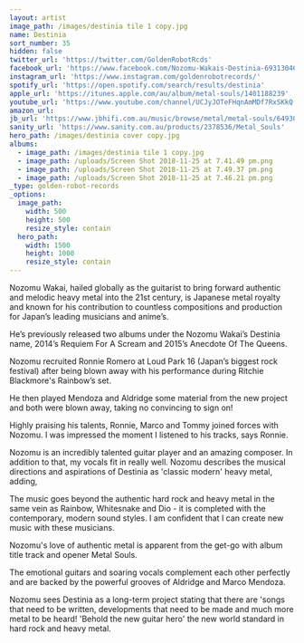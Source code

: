 ```yaml
---
layout: artist
image_path: /images/destinia tile 1 copy.jpg
name: Destinia
sort_number: 35
hidden: false
twitter_url: 'https://twitter.com/GoldenRobotRcds'
facebook_url: 'https://www.facebook.com/Nozomu-Wakais-Destinia-693130460762628/'
instagram_url: 'https://www.instagram.com/goldenrobotrecords/'
spotify_url: 'https://open.spotify.com/search/results/destinia'
apple_url: 'https://itunes.apple.com/au/album/metal-souls/1401188239'
youtube_url: 'https://www.youtube.com/channel/UCJyJOTeFHqnAmMDf7RxSKkQ'
amazon_url:
jb_url: 'https://www.jbhifi.com.au/music/browse/metal/metal-souls/649305/'
sanity_url: 'https://www.sanity.com.au/products/2378536/Metal_Souls'
hero_path: /images/destinia cover copy.jpg
albums:
  - image_path: /images/destinia tile 1 copy.jpg
  - image_path: /uploads/Screen Shot 2018-11-25 at 7.41.49 pm.png
  - image_path: /uploads/Screen Shot 2018-11-25 at 7.49.37 pm.png
  - image_path: /uploads/Screen Shot 2018-11-25 at 7.46.21 pm.png
_type: golden-robot-records
_options:
  image_path:
    width: 500
    height: 500
    resize_style: contain
  hero_path:
    width: 1500
    height: 1000
    resize_style: contain
---
```


Nozomu Wakai, hailed globally as the guitarist to bring forward authentic and melodic heavy metal into the 21st century, is Japanese metal royalty and known for his contribution to countless compositions and production for Japan’s leading musicians and anime’s.

He’s previously released two albums under the Nozomu Wakai’s Destinia name, 2014’s Requiem For A Scream and 2015’s Anecdote Of The Queens.

Nozomu recruited Ronnie Romero at Loud Park 16 (Japan’s biggest rock festival) after being blown away with his performance during Ritchie Blackmore's Rainbow’s set.

He then played Mendoza and Aldridge some material from the new project and both were blown away, taking no convincing to sign on!

Highly praising his talents, Ronnie, Marco and Tommy joined forces with Nozomu. I was impressed the moment I listened to his tracks, says Ronnie.

Nozomu is an incredibly talented guitar player and an amazing composer. In addition to that, my vocals fit in really well. Nozomu describes the musical directions and aspirations of Destinia as 'classic modern' heavy metal, adding,

The music goes beyond the authentic hard rock and heavy metal in the same vein as Rainbow, Whitesnake and Dio - it is completed with the contemporary, modern sound styles. I am confident that I can create new music with these musicians.

Nozomu's love of authentic metal is apparent from the get-go with album title track and opener Metal Souls.

The emotional guitars and soaring vocals complement each other perfectly and are backed by the powerful grooves of Aldridge and Marco Mendoza.

Nozomu sees Destinia as a long-term project stating that there are 'songs that need to be written, developments that need to be made and much more metal to be heard! 'Behold the new guitar hero' the new world standard in hard rock and heavy metal.